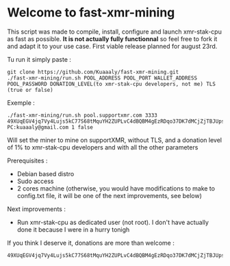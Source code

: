 # Welcome to fast-xmr-mining

This script was made to compile, install, configure and launch xmr-stak-cpu as fast as possible. **It is not actually fully functionnal** so feel free to fork it and adapt it to your use case. First viable release planned for august 23rd.

Tu run it simply paste :
```
git clone https://github.com/Kuaaaly/fast-xmr-mining.git
./fast-xmr-mining/run.sh POOL_ADDRESS POOL_PORT WALLET_ADDRESS POOL_PASSWORD DONATION_LEVEL(to xmr-stak-cpu developers, not me) TLS (true or false)
```
Exemple :
```
./fast-xmr-mining/run.sh pool.supportxmr.com 3333 49XUqEGV4jq7Vy4Lujs5kC77S68tMquYH2ZUPLvC4dBQBM4gEzRDqo37DK7dMCjZjTBJUpsAbeqRedsQ9wdhrfJ21Dzf9zG PC:kuaaaly@gmail.com 1 false
```

 Will set the miner to mine on supportXMR, without TLS, and a donation level of 1% to xmr-stak-cpu developers and with all the other parameters

Prerequisites :
- Debian based distro
- Sudo access
- 2 cores machine (otherwise, you would have modifications to make to config.txt file, it will be one of the next improvements, see below)

Next improvements :
- Run xmr-stak-cpu as dedicated user (not root). I don't have actually done it because I were in a hurry tonigh

If you think I deserve it, donations are more than welcome :
```
49XUqEGV4jq7Vy4Lujs5kC77S68tMquYH2ZUPLvC4dBQBM4gEzRDqo37DK7dMCjZjTBJUpsAbeqRedsQ9wdhrfJ21Dzf9zG
```